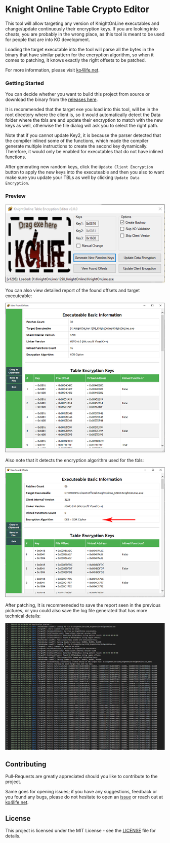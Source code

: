 # Knight Online Table Crypto Editor

This tool will allow targeting any version of KnightOnLine executables and change/update continuously their encryption keys. If you are looking into cheats, you are probably in the wrong place, as this tool is meant to be used for people that are into KO development.

Loading the target executable into the tool will parse all the bytes in the binary that have similar pattern for the encryption algorithm, so when it comes to patching, it knows exactly the right offsets to be patched.

For more information, please visit [ko4life.net](https://www.ko4life.net/).

### Getting Started

You can decide whether you want to build this project from source or download the binary from the [releases here](https://github.com/ko4life-net/KO-TBLCryptoEditor/releases).

It is recommended that the target exe you load into this tool, will be in the root directory where the client is, so it would automatically detect the Data folder where the tbls are and update their encryption to match with the new keys as well, otherwise the file dialog will ask you to select the right path.

Note that if you cannot update Key2, it is because the parser detected that the compiler inlined some of the functions, which made the compiler generate multiple instructions to create the second key dynamically. Therefore, it would only be enabled for executables that do not have inlined functions.

After generating new random keys, click the `Update Client Encryption` button to apply the new keys into the executeable and then you also to want make sure you update your TBLs as well by clicking `Update Data Encryption`.

### Preview

![](/media/main_window.png)

You can also view detailed report of the found offsets and target executeable:

![](/media/view_offsets_window.png)

Also note that it detects the encryption algorithm used for the tbls:

![](/media/view_offsets_window2.png)

After patching, It is recommeneded to save the report seen in the previous pictures, or you could also save the log file generated that has more technical details:

![](/media/logs.png)

## Contributing

Pull-Requests are greatly appreciated should you like to contribute to the project. 

Same goes for opening issues; if you have any suggestions, feedback or you found any bugs, please do not hesitate to open an [issue](https://github.com/ko4life-net/KO-TBLCryptoEditor/issues) or reach out at [ko4life.net](https://www.ko4life.net/).

## License

This project is licensed under the MIT License - see the [LICENSE](LICENSE) file for details.
